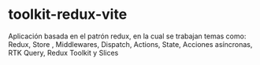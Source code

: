 # toolkit-redux-vite
Aplicación basada en el patrón redux, en la cual se trabajan temas como: Redux,  Store , Middlewares,  Dispatch,  Actions,  State,  Acciones asíncronas,  RTK Query,  Redux Toolkit y  Slices
